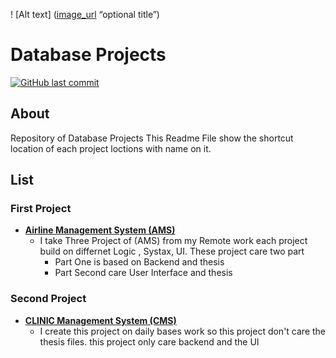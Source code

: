 ! [Alt text] ([image_url](https://www.bing.com/images/search?view=detailV2&ccid=lVMbWSdw&id=017D7E4296F2A21B45885FA93411F268DA1081FF&thid=OIP.lVMbWSdwXH8tNk5yD5gI0QHaFP&mediaurl=https%3a%2f%2fth.bing.com%2fth%2fid%2fR.95531b5927705c7f2d364e720f9808d1%3frik%3d%252f4EQ2mjyETSpXw%26riu%3dhttp%253a%252f%252fdab1nmslvvntp.cloudfront.net%252fwp-content%252fuploads%252f2015%252f08%252f1439456115Fotolia_61697459_Subscription_Monthly_M.jpg%26ehk%3dX%252fpvQL8kf4kA4xHMHhAgIQGUiL5SFu6C0Ixm1eKC4yA%253d%26risl%3d%26pid%3dImgRaw%26r%3d0&exph=1159&expw=1639&q=database+image+icon&simid=608004139447966787&FORM=IRPRST&ck=B2085D59D8F71F2E59C671407C61AB5F&selectedIndex=69&ajaxhist=0&ajaxserp=0) “optional title”)

# Database Projects
[![GitHub last commit](https://img.shields.io/github/last-commit/samiwadh/Database-Project?color=%23f54242)](https://github.com/samiwadh/Database-Project)
## About
Repository of Database Projects This Readme File show the shortcut location of each project loctions with name on it.

## List

### First Project 
  - **[Airline Management System (AMS)](https://github.com/samiwadh/Database-Project/tree/main/List%20of%20project/Airline%20Management%20System)**
    - I take Three Project of (AMS) from my Remote work each project build on differnet Logic , Systax, UI. These project care two part
      - Part One is based on Backend and thesis
      - Part Second care User Interface and thesis
### Second Project 
  - **[CLINIC Management System (CMS)](https://github.com/samiwadh/Database-Project/tree/main/List%20of%20project/CLINIC%20Management%20System)**
    -  I create this project on daily bases work so this project don't care the thesis files. this project only care backend and the UI 
